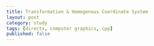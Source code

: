 ```yaml
---
title: Transformation & Homogenous Coordinate System
layout: post
category: study
tags: [directx, computer graphics, cpp]
published: false
---
```


